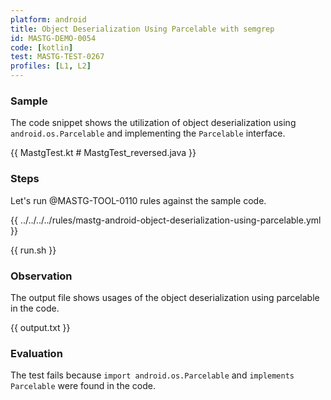 ```yaml
---
platform: android
title: Object Deserialization Using Parcelable with semgrep
id: MASTG-DEMO-0054
code: [kotlin]
test: MASTG-TEST-0267
profiles: [L1, L2]
---
```


### Sample

The code snippet shows the utilization of object deserialization using `android.os.Parcelable` and implementing the `Parcelable` interface.

{{ MastgTest.kt # MastgTest_reversed.java }}

### Steps

Let's run @MASTG-TOOL-0110 rules against the sample code.

{{ ../../../../rules/mastg-android-object-deserialization-using-parcelable.yml }}

{{ run.sh }}

### Observation

The output file shows usages of the object deserialization using parcelable in the code.

{{ output.txt }}

### Evaluation

The test fails because `import android.os.Parcelable` and `implements Parcelable` were found in the code.
